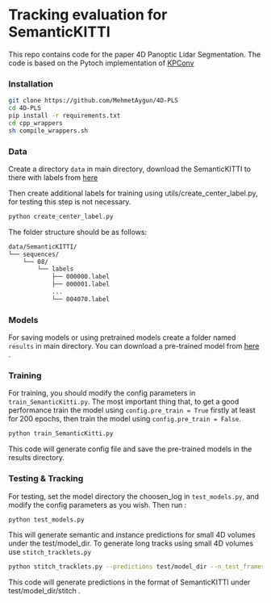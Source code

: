 # Tracking evaluation for SemanticKITTI

This repo contains code for the paper 4D Panoptic Lidar Segmentation. 
The code is based on the Pytoch implementation of  <a href="https://github.com/HuguesTHOMAS/KPConv-PyTorch">KPConv</a>


### Installation

```bash
git clone https://github.com/MehmetAygun/4D-PLS
cd 4D-PLS
pip install -r requirements.txt
cd cpp_wrappers
sh compile_wrappers.sh
```

### Data
Create a directory `data` in main directory, download the SemanticKITTI to there with labels from  <a href="http://semantic-kitti.org/dataset.html#download/">here</a>

Then create additional labels for training using utils/create_center_label.py, for testing this step is not necessary.

```bash
python create_center_label.py
```

The folder structure should be as follows:

```bash
data/SemanticKITTI/
└── sequences/
    └── 08/
        └── labels
            ├── 000000.label
            ├── 000001.label
            ...
            └── 004070.label
```

### Models

For saving models or using pretrained models create a folder named `results` in main directory. 
You can download a pre-trained model from <a href="https://drive.google.com/file/d/164ykCTdxwX7Wd_DsDyUYva4s_pFSfpAB/view?usp=sharing">here</a> .

### Training

For training, you should modify the config parameters in `train_SemanticKitti.py`.
The most important thing that, to get a good performance train the model using `config.pre_train = True` firstly at least for 200 epochs, then train the model using `config.pre_train = False`. 

```bash
python train_SemanticKitti.py
```

This code will generate config file and save the pre-trained models in the results directory.

### Testing & Tracking

For testing, set the model directory the choosen_log in `test_models.py`, and modify the config parameters as you wish. Then run :

```bash
python test_models.py
```

This will generate semantic and instance predictions for small 4D volumes under the test/model_dir. 
To generate long tracks using small 4D volumes use `stitch_tracklets.py`

```bash
python stitch_tracklets.py --predictions test/model_dir --n_test_frames 4
```
This code will generate predictions in the format of SemanticKITTI under test/model_dir/stitch .
